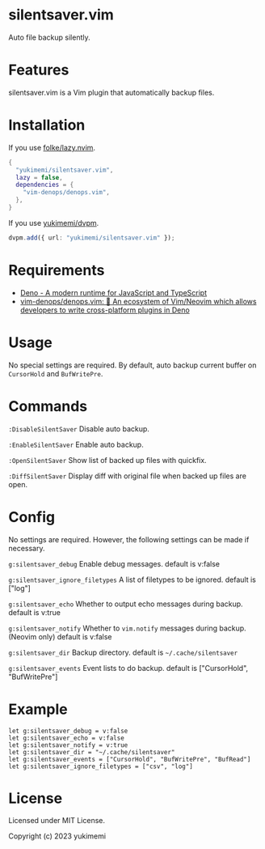 # silentsaver.vim

Auto file backup silently.

# Features

silentsaver.vim is a Vim plugin that automatically backup files.

# Installation

If you use [folke/lazy.nvim](https://github.com/folke/lazy.nvim).

```lua
{
  "yukimemi/silentsaver.vim",
  lazy = false,
  dependencies = {
    "vim-denops/denops.vim",
  },
}
```

If you use [yukimemi/dvpm](https://github.com/yukimemi/dvpm).

```typescript
dvpm.add({ url: "yukimemi/silentsaver.vim" });
```

# Requirements

- [Deno - A modern runtime for JavaScript and TypeScript](https://deno.land/)
- [vim-denops/denops.vim: 🐜 An ecosystem of Vim/Neovim which allows developers to write cross-platform plugins in Deno](https://github.com/vim-denops/denops.vim)

# Usage

No special settings are required.
By default, auto backup current buffer on `CursorHold` and `BufWritePre`.

# Commands

`:DisableSilentSaver`
Disable auto backup.

`:EnableSilentSaver`
Enable auto backup.

`:OpenSilentSaver`
Show list of backed up files with quickfix.

`:DiffSilentSaver`
Display diff with original file when backed up files are open.

# Config

No settings are required. However, the following settings can be made if necessary.

`g:silentsaver_debug`
Enable debug messages.
default is v:false

`g:silentsaver_ignore_filetypes`
A list of filetypes to be ignored.
default is ["log"]

`g:silentsaver_echo`
Whether to output echo messages during backup.
default is v:true

`g:silentsaver_notify`
Whether to `vim.notify` messages during backup. (Neovim only)
default is v:false

`g:silentsaver_dir`
Backup directory.
default is `~/.cache/silentsaver`

`g:silentsaver_events`
Event lists to do backup.
default is ["CursorHold", "BufWritePre"]

# Example

```vim
let g:silentsaver_debug = v:false
let g:silentsaver_echo = v:false
let g:silentsaver_notify = v:true
let g:silentsaver_dir = "~/.cache/silentsaver"
let g:silentsaver_events = ["CursorHold", "BufWritePre", "BufRead"]
let g:silentsaver_ignore_filetypes = ["csv", "log"]
```

# License

Licensed under MIT License.

Copyright (c) 2023 yukimemi


